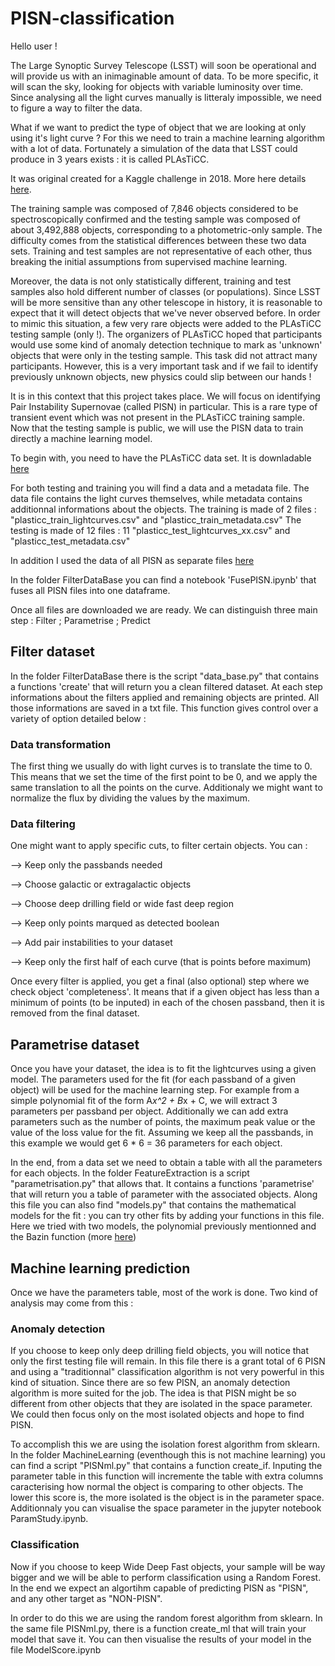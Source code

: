 # PISN-classification

Hello user !

The Large Synoptic Survey Telescope (LSST) will soon be operational and will provide us with an inimaginable amount of data. To be more specific, it will scan the sky, looking for objects with variable luminosity over time. Since analysing all the light curves manually is litteraly impossible, we need to figure a way to filter the data.

What if we want to predict the type of object that we are looking at only using it's light curve ? For this we need to train a machine learning algorithm with a lot of data. Fortunately a simulation of the data that LSST could produce in 3 years exists : it is called PLAsTiCC.

It was original created for a Kaggle challenge in 2018. More here details [here](https://www.kaggle.com/c/PLAsTiCC-2018/overview).

The training sample was composed of 7,846 objects considered to be spectroscopically confirmed and the testing sample was composed of about 3,492,888 objects, corresponding to a photometric-only sample. The difficulty comes from the statistical differences between these two data sets. Training and test samples are not representative of each other, thus breaking the initial assumptions from supervised machine learning. 

Moreover, the data is not only statistically different, training and test samples also hold different number of classes (or populations). 
Since LSST will be more sensitive than any other telescope in history, it is reasonable to expect that it will detect objects that we've never observed before. In order to mimic this situation, a few very rare objects were added to the PLAsTiCC testing sample (only !). The organizers of PLAsTiCC hoped that participants would use some kind of anomaly detection technique to mark as 'unknown' objects that were only in the testing sample. This task did not attract many participants. However, this is a very important task and if we fail to identify previously unknown objects, new physics could slip between our hands !

It is in this context that this project takes place. We will focus on identifying Pair Instability Supernovae (called PISN) in particular. This is a rare type of transient event which  was not present in the PLAsTiCC training sample. Now that the testing sample is public, we will use the PISN data to train directly a machine learning model. 

To begin with, you need to have the PLAsTiCC data set. It is downladable [here](https://zenodo.org/record/2539456#.YED0lP4o9hE)

For both testing and training you will find a data and a metadata file. The data file contains the light curves themselves, while metadata contains additionnal informations about the objects.
The training is made of 2 files : "plasticc_train_lightcurves.csv" and "plasticc_train_metadata.csv" 
The testing is made of 12 files : 11 "plasticc_test_lightcurves_xx.csv" and "plasticc_test_metadata.csv"

In addition I used the data of all PISN as separate files [here](https://drive.google.com/file/d/16_G2IjpJVdiv6GT0fs61-C_NuhHCPH8E/view)

In the folder FilterDataBase you can find a notebook 'FusePISN.ipynb' that fuses all PISN files into one dataframe.

Once all files are downloaded we are ready. We can distinguish three main step : Filter ; Parametrise ; Predict

## Filter dataset

In the folder FilterDataBase there is the script "data_base.py" that contains a functions 'create' that will return you a clean filtered dataset. At each step informations about the filters applied and remaining objects are printed. All those informations are saved in a txt file. This function gives control over a variety of option detailed below : 

### Data transformation

The first thing we usually do with light curves is to translate the time to 0. This means that we set the time of the first point to be 0, and we apply the same translation to all the points on the curve.
Additionaly we might want to normalize the flux by dividing the values by the maximum. 

### Data filtering
One might want to apply specific cuts, to filter certain objects. You can :

--> Keep only the passbands needed

--> Choose galactic or extragalactic objects

--> Choose deep drilling field or wide fast deep region

--> Keep only points marqued as detected boolean

--> Add pair instabilities to your dataset

--> Keep only the first half of each curve (that is points before maximum)

Once every filter is applied, you get a final (also optional) step where we check object 'completeness'. It means that if a given object has less than a minimum of points (to be inputed) in each of the chosen passband, then it is removed from the final dataset.


  
## Parametrise dataset

Once you have your dataset, the idea is to fit the lightcurves using a given model. The parameters used for the fit (for each passband of a given object) will be used for the machine learning step. For example from a simple polynomial fit of the form A*x^2 + B*x + C,  we will extract 3 parameters per passband per object. Additionally we can add extra parameters such as the number of points, the maximum peak value or the value of the loss value for the fit. Assuming we keep all the passbands, in this example we would get 6 * 6 = 36 parameters for each object.

In the end, from a data set we need to obtain a table with all the parameters for each objects. In the folder FeatureExtraction is a script "parametrisation.py" that allows that. It contains a functions 'parametrise' that will return you a table of parameter with the associated objects. Along this file you can also find "models.py" that contains the mathematical models for the fit : you can try other fits by adding your functions in this file.
Here we tried with two models, the polynomial previously mentionned and the Bazin function (more [here](https://arxiv.org/pdf/0904.1066.pdf)) 

## Machine learning prediction

Once we have the parameters table, most of the work is done. Two kind of analysis may come from this : 

### Anomaly detection

If you choose to keep only deep drilling field objects, you will notice that only the first testing file will remain. In this file there is a grant total of 6 PISN and using a "traditionnal" classification algorithm is not very powerful in this kind of situation. Since there are so few PISN, an anomaly detection algorithm is more suited for the job. The idea is that PISN might be so different from other objects that they are isolated in the space parameter. We could then focus only on the most isolated objects and hope to find PISN.

To accomplish this we are using the isolation forest algorithm from sklearn. In the folder MachineLearning (eventhough this is not machine learning) you can find a script "PISNml.py" that contains a function create_if. Inputing the parameter table in this function will incremente the table with extra columns caracterising how normal the object is comparing to other objects. The lower this score is, the more isolated is the object is in the parameter space. Additionnaly you can visualise the space parameter in the jupyter notebook ParamStudy.ipynb.

### Classification

Now if you choose to keep Wide Deep Fast objects, your sample will be way bigger and we will be able to perform classification using a Random Forest. In the end we expect an algortihm capable of predicting PISN as "PISN", and any other target as "NON-PISN".

In order to do this we are using the random forest algorithm from sklearn. In the same file PISNml.py, there is a function create_ml that will train your model that save it. You can then visualise the results of your model in the file ModelScore.ipynb



